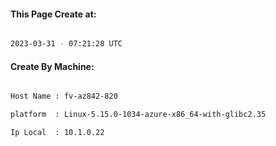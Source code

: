 
   
#### This Page Create at:

```bash

2023-03-31 - 07:21:28 UTC

```

#### Create By Machine:

```bash

Host Name : fv-az842-820

platform  : Linux-5.15.0-1034-azure-x86_64-with-glibc2.35

Ip Local  : 10.1.0.22

```


